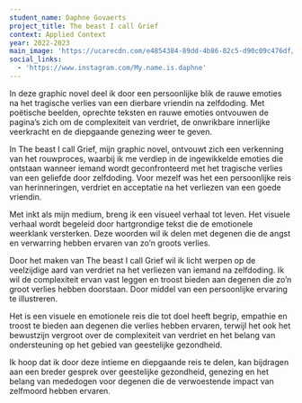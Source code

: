 ```yaml
---
student_name: Daphne Govaerts
project_title: The beast I call Grief
context: Applied Context
year: 2022-2023
main_image: 'https://ucarecdn.com/e4854384-89dd-4b86-82c5-d90c09c476df/'
social_links:
  - 'https://www.instagram.com/My.name.is.daphne'
---
```

In deze graphic novel deel ik door een persoonlijke blik de rauwe emoties na het tragische verlies van een dierbare vriendin na zelfdoding. Met poëtische beelden, oprechte teksten en rauwe emoties ontvouwen de pagina’s zich om de complexiteit van verdriet, de onwrikbare innerlijke veerkracht en de diepgaande genezing weer te geven. 

In The beast I call Grief, mijn graphic novel, ontvouwt zich een verkenning van het rouwproces, waarbij ik me verdiep in de ingewikkelde emoties die ontstaan wanneer iemand wordt geconfronteerd met het tragische verlies van een geliefde door zelfdoding.
Voor mezelf was het een persoonlijke reis van herinneringen, verdriet en acceptatie na het verliezen van een goede vriendin. 

Met inkt als mijn medium, breng ik een visueel verhaal tot leven. Het visuele verhaal wordt begeleid door hartgrondige tekst die de emotionele weerklank versterken.
Deze woorden wil ik delen met degenen die de angst en verwarring hebben ervaren van zo’n groots verlies.

Door het maken van The beast I call Grief wil ik licht werpen op de veelzijdige aard van verdriet na het verliezen van iemand na zelfdoding. Ik wil de complexiteit ervan vast leggen en troost bieden aan degenen die zo’n groot verlies hebben doorstaan. Door middel van een persoonlijke ervaring te illustreren. 

Het is een visuele en emotionele reis die tot doel heeft begrip, empathie en troost te bieden aan degenen die verlies hebben ervaren, terwijl het ook het bewustzijn vergroot over de complexiteit van verdriet en het belang van ondersteuning op het gebied van geestelijke gezondheid.

Ik hoop dat ik door deze intieme en diepgaande reis te delen, kan bijdragen aan een breder gesprek over geestelijke gezondheid, genezing en het belang van mededogen voor degenen die de verwoestende impact van zelfmoord hebben ervaren.

